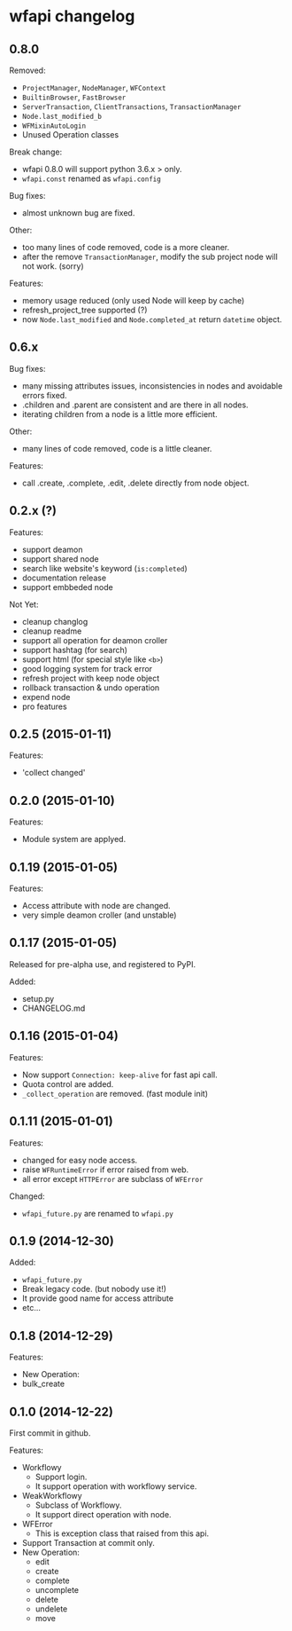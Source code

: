 wfapi changelog
===============

## 0.8.0

Removed:
 - `ProjectManager`, `NodeManager`, `WFContext`
 - `BuiltinBrowser`, `FastBrowser`
 - `ServerTransaction`, `ClientTransactions`, `TransactionManager`
 - `Node.last_modified_b`
 - `WFMixinAutoLogin`
 - Unused Operation classes

Break change:
 - wfapi 0.8.0 will support python 3.6.x > only.
 - `wfapi.const` renamed as `wfapi.config`

Bug fixes:
 - almost unknown bug are fixed.

Other:
 - too many lines of code removed, code is a more cleaner.
 - after the remove `TransactionManager`, modify the sub project node will not work. (sorry)

Features:
 - memory usage reduced (only used Node will keep by cache)
 - refresh_project_tree supported (?)
 - now `Node.last_modified` and `Node.completed_at` return `datetime` object.

## 0.6.x

Bug fixes:

 - many missing attributes issues, inconsistencies in nodes and avoidable errors fixed.
 - .children and .parent are consistent and are there in all nodes.
 - iterating children from a node is a little more efficient.

Other:
 - many lines of code removed, code is a little cleaner.

Features:

 - call .create, .complete, .edit, .delete directly from node object.

## 0.2.x (?)

Features:

 - support deamon
 - support shared node
 - search like website's keyword (`is:completed`)
 - documentation release
 - support embbeded node

Not Yet:

 - cleanup changlog
 - cleanup readme
 - support all operation for deamon croller
 - support hashtag (for search)
 - support html (for special style like `<b>`)
 - good logging system for track error
 - refresh project with keep node object
 - rollback transaction & undo operation
 - expend node
 - pro features

## 0.2.5 (2015-01-11)

Features:

 - 'collect changed'

## 0.2.0 (2015-01-10)

Features:

 - Module system are applyed.

## 0.1.19 (2015-01-05)

Features:

 - Access attribute with node are changed.
 - very simple deamon croller (and unstable)

## 0.1.17 (2015-01-05)

Released for pre-alpha use, and registered to PyPI.

Added:

 - setup.py
 - CHANGELOG.md

## 0.1.16 (2015-01-04)

Features:

 - Now support `Connection: keep-alive` for fast api call.
 - Quota control are added.
 - `_collect_operation` are removed. (fast module init)

## 0.1.11 (2015-01-01)

Features:

 - changed for easy node access.
 - raise `WFRuntimeError` if error raised from web.
  - all error except `HTTPError` are subclass of `WFError`

Changed:

 - `wfapi_future.py` are renamed to `wfapi.py`

## 0.1.9 (2014-12-30)

Added:

 - `wfapi_future.py`
  - Break legacy code. (but nobody use it!)
  - It provide good name for access attribute
  - etc...

## 0.1.8 (2014-12-29)

Features:

 - New Operation:
  - bulk_create

## 0.1.0 (2014-12-22)

First commit in github.

Features:

 - Workflowy
   - Support login.
   - It support operation with workflowy service.
 - WeakWorkflowy
   - Subclass of Workflowy.
   - It support direct operation with node.
 - WFError
   - This is exception class that raised from this api.
 - Support Transaction at commit only.
 - New Operation:
   - edit
   - create
   - complete
   - uncomplete
   - delete
   - undelete
   - move